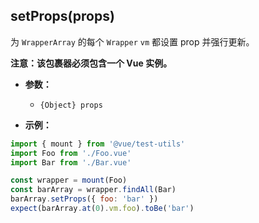 ## setProps(props)

为 `WrapperArray` 的每个 `Wrapper` `vm` 都设置 prop 并强行更新。

**注意：该包裹器必须包含一个 Vue 实例。**

- **参数：**
  - `{Object} props`

- **示例：**

```js
import { mount } from '@vue/test-utils'
import Foo from './Foo.vue'
import Bar from './Bar.vue'

const wrapper = mount(Foo)
const barArray = wrapper.findAll(Bar)
barArray.setProps({ foo: 'bar' })
expect(barArray.at(0).vm.foo).toBe('bar')
```
